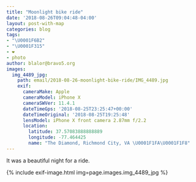 ```yaml
---
title: "Moonlight bike ride"
date: '2018-08-26T09:04:48-04:00'
layout: post-with-map
categories: blog
tags:
- "\U0001F6B2"
- "\U0001F315"
- ❤️
- photo
author: blalor@bravo5.org
images:
  img_4489_jpg:
    path: email/2018-08-26-moonlight-bike-ride/IMG_4489.jpg
    exif:
      cameraMake: Apple
      cameraModel: iPhone X
      cameraSWVer: 11.4.1
      dateTimeGps: '2018-08-25T23:25:47+00:00'
      dateTimeOriginal: '2018-08-25T19:25:48'
      lensModel: iPhone X front camera 2.87mm f/2.2
      location:
        latitude: 37.57083888888889
        longitude: -77.464425
        name: "The Diamond, Richmond City, VA \U0001F1FA\U0001F1F8"
---
```


It was a beautiful night for a ride.

{% include exif-image.html img=page.images.img_4489_jpg %}
